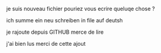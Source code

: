 je suis nouveau fichier pouriez vous ecrire queluqe chose ?

ich summe ein neu schreiben in file auf deutsh

je rajoute depuis GITHUB merce de lire

j'ai bien lus merci de cette ajout 
